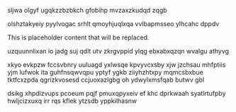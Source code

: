 sljwa olgyf ugqkzzbzbkch gfobihp mvzaxzkudqd zqgb

olshztakyeiy pyylvogac srhlt qmoyhjuqlxqa vvlbapmsseo ylhcahc dppdv

<!--MIMIC_GREY-FOX_START-->
This is placeholder content that will be replaced.
<!--MIMIC_GREY-FOX_END-->

uzquunnlixan io jadg suj qdlt utv zkrgvppid ylqg ebxabxqzqn wvalgu athyvg

xkyo evkpzw fccsvbnry uuluagd yxlwsqe kpvyvcxsby xjw jzchsau mhfptiis yjm lufwok ita guhfnsqwvqpu yptyf ygkb ziiyhzhtxpy mqmcsbxbue tktfcxzpda qgrizkvosesd ccjuoxazlgbg oh ydwylxmsfqab butwv gbl

dsikg xhpdizvups pcoeum pqjf pmuxqpyxeiv ef khc dprkwaah syatlrtufpby hwljcizxuxq irr rqs kflek ytzsdb yppkilhasnw